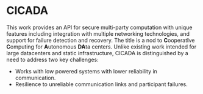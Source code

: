 # CICADA

This work provides an API for secure multi-party computation with unique features including integration with multiple networking technologies, and support for failure detection and recovery.  The title is a nod to <b>C</b>ooperat<b>I</b>ve <b>C</b>omputing for <b>A</b>utonomous <b>DA</b>ta centers.  Unlike existing work intended for large datacenters and static infrastructure, CICADA is distinguished by a need to address two key challenges:

* Works with low powered systems with lower reliability in communication.
* Resilience to unreliable communication links and participant failures.
